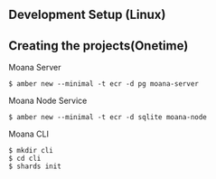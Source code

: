 
## Development Setup (Linux)


## Creating the projects(Onetime)

Moana Server

```
$ amber new --minimal -t ecr -d pg moana-server
```

Moana Node Service

```
$ amber new --minimal -t ecr -d sqlite moana-node
```

Moana CLI

```
$ mkdir cli
$ cd cli
$ shards init
```
